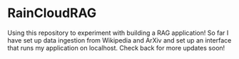 # RainCloudRAG
Using this repository to experiment with building a RAG application!
So far I have set up data ingestion from Wikipedia and ArXiv and set up an interface that runs my application on localhost. Check back for more updates soon!
